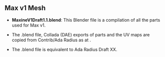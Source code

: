## Max v1 Mesh

* **MaxineV1Draft1.1.blend**: This Blender file is a compilation of all the parts
  used for Max v1.

* The .blend file, Collada (DAE) exports of parts and the UV maps
  are copied from Contrib/Ada Radius as at <date>.

* The .blend file is equivalent to Ada Radius Draft XX.
